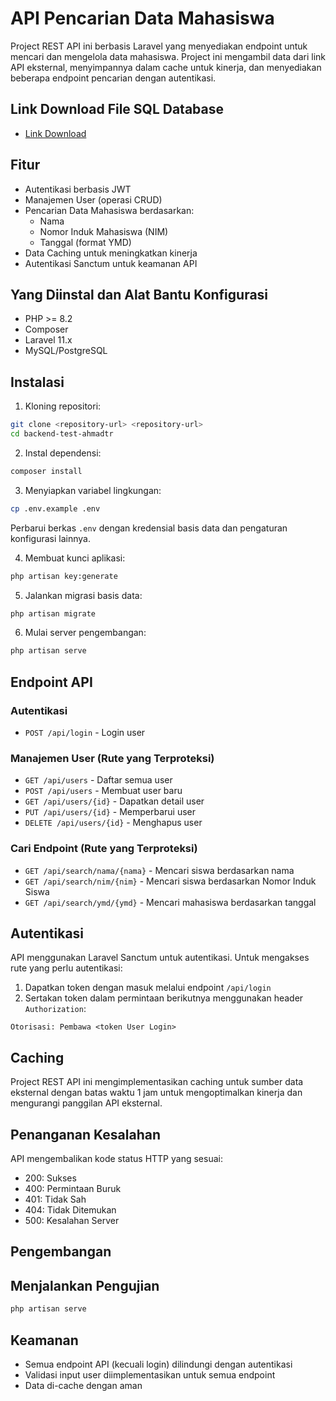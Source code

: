 # API Pencarian Data Mahasiswa

Project REST API ini berbasis Laravel yang menyediakan endpoint untuk mencari dan mengelola data mahasiswa. Project ini mengambil data dari link API eksternal, menyimpannya dalam cache untuk kinerja, dan menyediakan beberapa endpoint pencarian dengan autentikasi.

## Link Download File SQL Database
- [Link Download](https://drive.google.com/file/d/1bxe-y8Ium-B8zqlPb5HxzZJ9vAz4BKIH/view?usp=sharing)

## Fitur

- Autentikasi berbasis JWT
- Manajemen User (operasi CRUD)
- Pencarian Data Mahasiswa berdasarkan:
  - Nama
  - Nomor Induk Mahasiswa (NIM)
  - Tanggal (format YMD)
- Data Caching untuk meningkatkan kinerja
- Autentikasi Sanctum untuk keamanan API

## Yang Diinstal dan Alat Bantu Konfigurasi

- PHP >= 8.2
- Composer
- Laravel 11.x
- MySQL/PostgreSQL

## Instalasi

1. Kloning repositori:
```bash
git clone <repository-url> <repository-url>
cd backend-test-ahmadtr
```

2. Instal dependensi:
```bash
composer install
```

3. Menyiapkan variabel lingkungan:
```bash
cp .env.example .env
```
Perbarui berkas `.env` dengan kredensial basis data dan pengaturan konfigurasi lainnya.

4. Membuat kunci aplikasi:
```bash
php artisan key:generate
```

5. Jalankan migrasi basis data:
```bash
php artisan migrate
```

6. Mulai server pengembangan:
```bash
php artisan serve
```

## Endpoint API

### Autentikasi
- `POST /api/login` - Login user

### Manajemen User (Rute yang Terproteksi)
- `GET /api/users` - Daftar semua user
- `POST /api/users` - Membuat user baru
- `GET /api/users/{id}` - Dapatkan detail user
- `PUT /api/users/{id}` - Memperbarui user
- `DELETE /api/users/{id}` - Menghapus user

### Cari Endpoint (Rute yang Terproteksi)
- `GET /api/search/nama/{nama}` - Mencari siswa berdasarkan nama
- `GET /api/search/nim/{nim}` - Mencari siswa berdasarkan Nomor Induk Siswa
- `GET /api/search/ymd/{ymd}` - Mencari mahasiswa berdasarkan tanggal

## Autentikasi

API menggunakan Laravel Sanctum untuk autentikasi. Untuk mengakses rute yang perlu autentikasi:

1. Dapatkan token dengan masuk melalui endpoint `/api/login`
2. Sertakan token dalam permintaan berikutnya menggunakan header `Authorization`:
```
Otorisasi: Pembawa <token User Login>
```

## Caching

Project REST API ini mengimplementasikan caching untuk sumber data eksternal dengan batas waktu 1 jam untuk mengoptimalkan kinerja dan mengurangi panggilan API eksternal.

## Penanganan Kesalahan

API mengembalikan kode status HTTP yang sesuai:
- 200: Sukses
- 400: Permintaan Buruk
- 401: Tidak Sah
- 404: Tidak Ditemukan
- 500: Kesalahan Server

## Pengembangan

## Menjalankan Pengujian
```bash
php artisan serve
```

## Keamanan

- Semua endpoint API (kecuali login) dilindungi dengan autentikasi
- Validasi input user diimplementasikan untuk semua endpoint
- Data di-cache dengan aman

